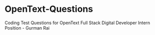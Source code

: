 # OpenText-Questions
Coding Test Questions for OpenText Full Stack Digital Developer Intern Position - Gurman Rai
